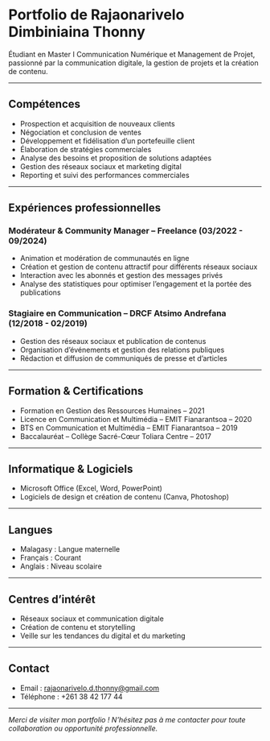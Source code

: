 # Portfolio de Rajaonarivelo Dimbiniaina Thonny

Étudiant en Master I Communication Numérique et Management de Projet, passionné par la communication digitale, la gestion de projets et la création de contenu.

---

## Compétences

- Prospection et acquisition de nouveaux clients  
- Négociation et conclusion de ventes  
- Développement et fidélisation d’un portefeuille client  
- Élaboration de stratégies commerciales  
- Analyse des besoins et proposition de solutions adaptées  
- Gestion des réseaux sociaux et marketing digital  
- Reporting et suivi des performances commerciales  

---

## Expériences professionnelles

### Modérateur & Community Manager – Freelance (03/2022 - 09/2024)  
- Animation et modération de communautés en ligne  
- Création et gestion de contenu attractif pour différents réseaux sociaux  
- Interaction avec les abonnés et gestion des messages privés  
- Analyse des statistiques pour optimiser l’engagement et la portée des publications  

### Stagiaire en Communication – DRCF Atsimo Andrefana (12/2018 - 02/2019)  
- Gestion des réseaux sociaux et publication de contenus  
- Organisation d’événements et gestion des relations publiques  
- Rédaction et diffusion de communiqués de presse et d’articles  

---

## Formation & Certifications

- Formation en Gestion des Ressources Humaines – 2021  
- Licence en Communication et Multimédia – EMIT Fianarantsoa – 2020  
- BTS en Communication et Multimédia – EMIT Fianarantsoa – 2019  
- Baccalauréat – Collège Sacré-Cœur Toliara Centre – 2017  

---

## Informatique & Logiciels

- Microsoft Office (Excel, Word, PowerPoint)  
- Logiciels de design et création de contenu (Canva, Photoshop)  

---

## Langues

- Malagasy : Langue maternelle  
- Français : Courant  
- Anglais : Niveau scolaire  

---

## Centres d’intérêt

- Réseaux sociaux et communication digitale  
- Création de contenu et storytelling  
- Veille sur les tendances du digital et du marketing  

---

## Contact

- Email : rajaonarivelo.d.thonny@gmail.com  
- Téléphone : +261 38 42 177 44  

---

*Merci de visiter mon portfolio ! N’hésitez pas à me contacter pour toute collaboration ou opportunité professionnelle.*
